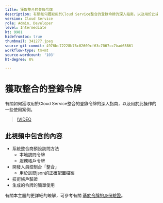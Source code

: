```yaml
---
title: 獲取整合的登錄令牌
description: 有關如何獲取用於Cloud Service整合的登錄令牌的深入指南，以及用於此操作的一些使用案例。
version: Cloud Service
role: Admin, Developer
level: Intermediate
kt: 9981
hidefromtoc: true
thumbnail: 341277.jpeg
source-git-commit: 4976bc72228b76c02609cf63c7067cc7bad65861
workflow-type: tm+mt
source-wordcount: '103'
ht-degree: 0%

---
```



# 獲取整合的登錄令牌

有關如何獲取用於Cloud Service整合的登錄令牌的深入指南，以及用於此操作的一些使用案例。

>[!VIDEO](https://video.tv.adobe.com/v/341277/?quality=12&learn=on)

## 此視頻中包含的內容

+ 系統整合商預設訪問方法
   + 本地訪問令牌
   + 服務帳戶令牌
+ 開發人員控制台「整合」
   + 用於訪問json的正確配置檔案
+ 技術帳戶驗證
+ 生成的令牌的簡單使用

有關本主題的更詳細的瞭解，可參考有關 [基於令牌的身份驗證](/help/headless-tutorial/authentication/overview.md)。